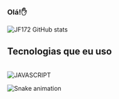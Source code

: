 
### Olá!✋

![JF172 GitHub stats](https://github-readme-stats.vercel.app/api?username=JF172&show_icons=true&theme=radical)

## Tecnologias que eu uso 

<div style="display: icline_block"><br/>
  <img align="center" alt="JAVASCRIPT" src="https://img.shields.io/badge/JavaScript-323330?style=for-the-badge&logo=javascript&logoColor=F7DF1E"/>

<div>

![Snake animation](https://github.com/JF172/JF172/blob/output/github-contribution-grid-snake.svg)

